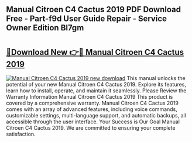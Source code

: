 ## Manual Citroen C4 Cactus 2019 PDF Download Free - Part-f9d User Guide Repair - Service Owner Edition Bl7gm

# <h2><a href="http://cf20746.oget.top/?id=Manual+Citroen+C4+Cactus+2019">🔗Download New 👉🔴 Manual Citroen C4 Cactus 2019</a></h2>

[![Manual Citroen C4 Cactus 2019 new download](https://i.imgur.com/5g1atiW.png)](http://cf20746.oget.top/?id=Manual+Citroen+C4+Cactus+2019)
This manual unlocks the potential of your new Manual Citroen C4 Cactus 2019. Explore its features, learn how to install, operate, and maintain it seamlessly. Please Review the Warranty Information Manual Citroen C4 Cactus 2019 This product is covered by a comprehensive warranty. Manual Citroen C4 Cactus 2019 comes with an array of advanced features, including voice commands, customizable settings, multi-language support, and automatic backups, all accessible through the user interface. Your Success is Our Goal Manual Citroen C4 Cactus 2019. We are committed to ensuring your complete satisfaction.
